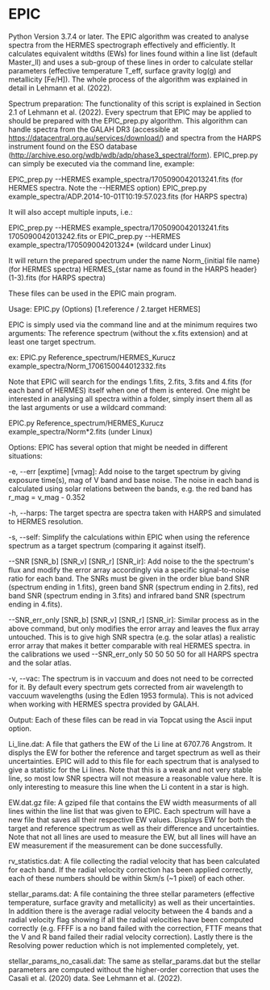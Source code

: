 # EPIC
Python Version 3.7.4 or later.
The EPIC algorithm was created to analyse spectra from the HERMES spectrograph effectively and efficiently. It calculates equivalent witdths (EWs) for lines found within a line list (default Master_ll) and uses a sub-group of these lines in order to calculate stellar parameters (effective temperature T_eff, surface gravity log(g) and metallicity [Fe/H]). The whole process of the algorithm was explained in detail in Lehmann et al. (2022).


Spectrum preparation:
The functionality of this script is explained in Section 2.1 of Lehmann et al. (2022).
Every spectrum that EPIC may be applied to should be prepared with the EPIC_prep.py algorithm. This algorithm can handle spectra from the GALAH DR3 (accessible at https://datacentral.org.au/services/download/) and spectra from the HARPS instrument found on the ESO database (http://archive.eso.org/wdb/wdb/adp/phase3_spectral/form). EPIC_prep.py can simply be executed via the command line, example:

EPIC_prep.py --HERMES example_spectra/1705090042013241.fits         (for HERMES spectra. Note the --HERMES option)
EPIC_prep.py example_spectra/ADP.2014-10-01T10\:19\:57.023.fits     (for HARPS spectra)

It will also accept multiple inputs, i.e.:

EPIC_prep.py --HERMES example_spectra/1705090042013241.fits 1705090042013242.fits       or
EPIC_prep.py --HERMES example_spectra/170509004201324* (wildcard under Linux)

It will return the prepared spectrum under the name
Norm_{initial file name}                                         (for HERMES spectra)
HERMES_{star name as found in the HARPS header}(1-3).fits        (for HARPS spectra)

These files can be used in the EPIC main program.


Usage:
EPIC.py (Options) [1.reference / 2.target HERMES]

EPIC is simply used via the command line and at the minimum requires two arguments: The reference spectrum (without the x.fits extension) and at least one target spectrum.

ex: EPIC.py Reference_spectrum/HERMES_Kurucz example_spectra/Norm_1706150044012332.fits

Note that EPIC will search for the endings 1.fits, 2.fits, 3.fits and 4.fits (for each band of HERMES) itself when one of them is entered.
One might be interested in analysing all spectra within a folder, simply insert them all as the last arguments or use a wildcard command:

EPIC.py Reference_spectrum/HERMES_Kurucz example_spectra/Norm*2.fits
(under Linux)


Options:
EPIC has several option that might be needed in different situations:

-e, --err [exptime] [vmag]: Add noise to the target spectrum by giving exposure time(s), mag of V band and base noise. The noise in each band is calculated using solar relations between the bands, e.g. the red band has r_mag = v_mag - 0.352

-h, --harps: The target spectra are spectra taken with HARPS and simulated to HERMES resolution.

-s, --self: Simplify the calculations within EPIC when using the reference spectrum as a target spectrum (comparing it against itself). 

--SNR [SNR_b] [SNR_v] [SNR_r] [SNR_ir]: Add noise to the the spectrum's flux and modify the error array accordingly via a specific signal-to-noise ratio for each band. The SNRs must be given in the order blue band SNR (spectrum ending in 1.fits), green band SNR (spectrum ending in 2.fits), red band SNR (spectrum ending in 3.fits) and infrared band SNR (spectrum ending in 4.fits).

--SNR_err_only [SNR_b] [SNR_v] [SNR_r] [SNR_ir]: Similar process as in the above command, but only modifies the error array and leaves the flux array untouched. This is to give high SNR spectra (e.g. the solar atlas) a realistic error array that makes it better comparable with real HERMES spectra. in the calibrations we used --SNR_err_only 50 50 50 50 for all HARPS spectra and the solar atlas.

-v, --vac: The spectrum is in vaccuum and does not need to be corrected for it. By default every spectrum gets corrected from air wavelength to vaccuum wavelengths (using the Edlen 1953 formula). This is not adviced when working with HERMES spectra provided by GALAH.


Output:
Each of these files can be read in via Topcat using the Ascii input option.

Li_line.dat: A file that gathers the EW of the Li line at 6707.76 Angstrom. It displys the EW for bother the reference and target spectrum as well as their uncertainties. EPIC will add to this file for each spectrum that is analysed to give a statistic for the Li lines.
Note that this is a weak and not very stable line, so most low SNR spectra will not measure a reasonable value here. It is only interesting to measure this line when the Li content in a star is high.

EW.dat.gz file: A gziped file that contains the EW width measurments of all lines within the line list that was given to EPIC. Each spectrum will have a new file that saves all their respective EW values. Displays EW for both the target and reference spectrum as well as their difference and uncertainties.
Note that not all lines are used to measure the EW, but all lines will have an EW measurement if the measurement can be done successfully.

rv_statistics.dat: A file collecting the radial velocity that has been calculated for each band. If the radial velocity correction has been applied correctly, each of these numbers should be within 5km/s (~1 pixel) of each other.

stellar_params.dat: A file containing the three stellar parameters (effective temperature, surface gravity and metallicity) as well as their uncertainties. In addition there is the average radial velocity between the 4 bands and a radial velocity flag showing if all the radial velocities have been computed correctly (e.g. FFFF is a no band failed with the correction, FTTF means that the V and R band failed their radial velocity correction). Lastly there is the Resolving power reduction which is not implemented completely, yet.

stellar_params_no_casali.dat: The same as stellar_params.dat but the stellar parameters are computed without the higher-order correction that uses the Casali et al. (2020) data. See Lehmann et al. (2022).




